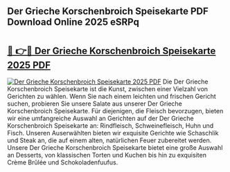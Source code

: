 ## Der Grieche Korschenbroich Speisekarte PDF Download Online 2025 eSRPq

# <h2><a href="http://gccr55r.nevu.top/?p=Der+Grieche+Korschenbroich+Speisekarte">🔗 👉🔴 Der Grieche Korschenbroich Speisekarte 2025 PDF</a></h2>

[![Der Grieche Korschenbroich Speisekarte 2025 PDF](https://i.imgur.com/dBaPXMq.png)](http://gccr55r.nevu.top/?p=Der+Grieche+Korschenbroich+Speisekarte)
Die Der Grieche Korschenbroich Speisekarte ist die Kunst, zwischen einer Vielzahl von Gerichten zu wählen. Wenn Sie nach einem leichten und frischen Gericht suchen, probieren Sie unsere Salate aus unserer Der Grieche Korschenbroich Speisekarte. Für diejenigen, die Fleisch bevorzugen, bieten wir eine umfangreiche Auswahl an Gerichten auf der Der Grieche Korschenbroich Speisekarte an: Rindfleisch, Schweinefleisch, Huhn und Fisch. Unseren Auserwählten bieten wir exquisite Gerichte wie Schaschlik und Steak an, die auf einem alten, natürlichen Feuer zubereitet werden. Unsere Der Grieche Korschenbroich Speisekarte bietet eine große Auswahl an Desserts, von klassischen Torten und Kuchen bis hin zu exquisiten Crème Brûlée und Schokoladenfuufus.
